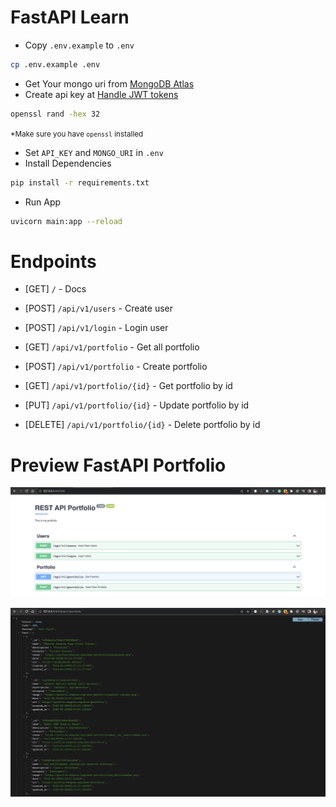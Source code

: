 # FastAPI Learn
<!-- apikey -->
<!-- 14fe5656c4b589be5fcf5bb436f2507c2c82d4bc4ab6b763b59f087e0b95ddff -->

- Copy `.env.example` to `.env`
```bash
cp .env.example .env
```
- Get Your mongo uri from [MongoDB Atlas](https://www.mongodb.com/cloud/atlas)
- Create api key at [Handle JWT tokens](https://fastapi.tiangolo.com/tutorial/security/oauth2-jwt/#handle-jwt-tokens)
```bash
openssl rand -hex 32
```
<small>*Make sure you have `openssl` installed</small>

- Set `API_KEY` and `MONGO_URI` in `.env`
- Install Dependencies
```bash
pip install -r requirements.txt
```
- Run App
```bash
uvicorn main:app --reload
```
# Endpoints
- [GET] `/` - Docs

- [POST] `/api/v1/users` - Create user
- [POST] `/api/v1/login` - Login user

- [GET] `/api/v1/portfolio` - Get all portfolio
- [POST] `/api/v1/portfolio` - Create portfolio
- [GET] `/api/v1/portfolio/{id}` - Get portfolio by id
- [PUT] `/api/v1/portfolio/{id}` - Update portfolio by id
- [DELETE] `/api/v1/portfolio/{id}` - Delete portfolio by id

# Preview FastAPI Portfolio

[![preview images](images/preview.png)](#)
<br/>

[![preview images](images/api.png)](#)